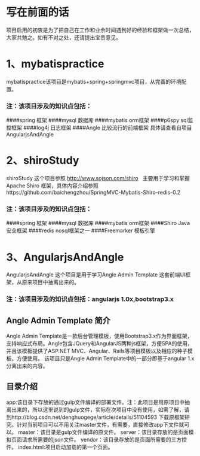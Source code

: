 # 写在前面的话
项目启用的初衷是为了把自己在工作和业余时间遇到好的经验和框架做一次总结，大家共勉之。如有不对之处，还请提出宝贵意见。
# 1、mybatispractice
mybatispractice该项目是mybatis+spring+springmvc项目，从完善的环境配置。
### 注：该项目涉及的知识点包括：
####spring 框架
####mysql 数据库
####mybatis orm框架
####p6spy sql监控框架
####log4j 日志框架
####Angle 比较流行的前端框架 具体请查看自项目AngularjsAndAngle

# 2、shiroStudy
shiroStudy 这个项目参照 http://www.sojson.com/shiro   主要用于学习和掌握Apache Shiro 框架，具体内容介绍参照https://github.com/baichengzhou/SpringMVC-Mybatis-Shiro-redis-0.2
### 注：该项目涉及的知识点包括：
####spring 框架
####mysql 数据库
####mybatis orm框架
####Shiro Java安全框架
####redis nosql框架之一
####Freemarker 模板引擎

# 3、AngularjsAndAngle 
AngularjsAndAngle 这个项目是用于学习Angle Admin Template 这套前端UI框架，从原来项目中抽离出来的。
### 注：该项目涉及的知识点包括：angularjs 1.0x,bootstrap3.x

## Angle Admin Template 简介
Angle Admin Template是一款后台管理模板，使用Bootstrap3.x作为界面框架，支持响应式布局。Angle包含JQuery和AngularJS两种js框架，方便SPA的使用，并且该模板提供了ASP.NET MVC、Angular、Rails等项目模板以及相应的种子模板，方便使用。
该项目只是Angle Admin Template中的一部分即基于angular 1.x分离出来的内容。
## 目录介绍
app:该目录下存放的通过gulp文件编译的部署文件。注：此项目是用原项目中抽离出来的，所以这里说到的gulp文件，实际在次项目中没有使用，如需了解，请到http://blog.csdn.net/denghuogege/article/details/51104593 下载原框架研究。针对当前项目可以不用关注master文件，有需要，直接修改app下文件就可以。
master：该目录是gulp文件编译的原文件。
server：该目录存放的是页面模拟页面请求所需要的json文件。
vendor：该目录存放的是页面所需要的三方控件。
index.html:项目启动加载的第一个页面。




